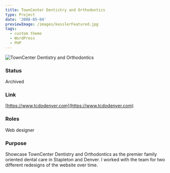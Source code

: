 ```yaml
---
title: TownCenter Dentistry and Orthodontics
type: Project
date: '2008-05-04'
previewImage: /images/kesslerFeatured.jpg
tags:
  - custom theme
  - WordPress
  - PHP
---
```

![TownCenter Dentistry and Orthodontics](/images/kesslerTop.jpg)

### Status

Archived

### Link

[https://www.tcdodenver.com](https://www.tcdodenver.com)

### Roles

Web designer

### Purpose

Showcase TownCenter Dentistry and Orthodontics as the premier family oriented dental care in Stapleton and Denver. I worked with the team for two different redesigns of the website over time.
